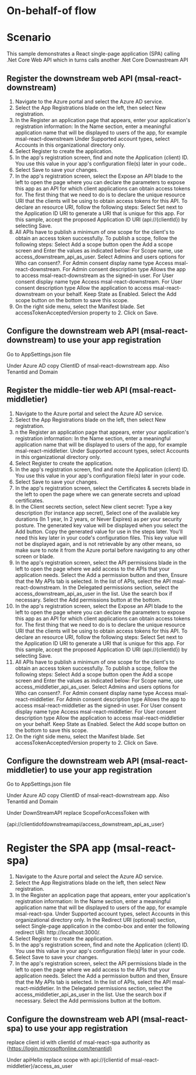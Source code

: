 # On-behalf-of flow

# Scenario

This sample demonstrates a React single-page application (SPA) calling .Net Core Web API which in turns calls another .Net Core Downastream API

## Register the downstream web API (msal-react-downstream) ##

1. Navigate to the Azure portal and select the Azure AD service.
2. Select the App Registrations blade on the left, then select New registration.
3. In the Register an application page that appears, enter your application's registration information:
In the Name section, enter a meaningful application name that will be displayed to users of the app, for example msal-react-downstream
Under Supported account types, select Accounts in this organizational directory only.
4. Select Register to create the application.
5. In the app's registration screen, find and note the Application (client) ID. You use this value in your app's configuration file(s) later in your code..
6. Select Save to save your changes.
7. In the app's registration screen, select the Expose an API blade to the left to open the page where you can declare the parameters to expose this app as an API for which client applications can obtain access tokens for. The first thing that we need to do is to declare the unique resource URI that the clients will be using to obtain access tokens for this API. To declare an resource URI, follow the following steps:
Select Set next to the Application ID URI to generate a URI that is unique for this app.
For this sample, accept the proposed Application ID URI (api://{clientId}) by selecting Save.
8. All APIs have to publish a minimum of one scope for the client's to obtain an access token successfully. To publish a scope, follow the following steps:
Select Add a scope button open the Add a scope screen and Enter the values as indicated below:
For Scope name, use access_downstream_api_as_user.
Select Admins and users options for Who can consent?.
For Admin consent display name type Access msal-react-downstream.
For Admin consent description type Allows the app to access msal-react-downstream as the signed-in user.
For User consent display name type Access msal-react-downstream.
For User consent description type Allow the application to access msal-react-downstream on your behalf.
Keep State as Enabled.
Select the Add scope button on the bottom to save this scope.
9. On the right side menu, select the Manifest blade.
Set accessTokenAcceptedVersion property to 2.
Click on Save.

## Configure the  downstream web API (msal-react-downstream) to use your app registration ##

Go to AppSettings.json file

Under Azure AD copy ClientID of msal-react-downstream app.
Also Tenantid and Domain


## Register the middle-tier web API (msal-react-middletier)

1. Navigate to the Azure portal and select the Azure AD service.
2. Select the App Registrations blade on the left, then select New registration.
3. n the Register an application page that appears, enter your application's registration information:
In the Name section, enter a meaningful application name that will be displayed to users of the app, for example msal-react-middletier.
Under Supported account types, select Accounts in this organizational directory only.
4. Select Register to create the application.
5. In the app's registration screen, find and note the Application (client) ID. You use this value in your app's configuration file(s) later in your code.
6. Select Save to save your changes.
7. In the app's registration screen, select the Certificates & secrets blade in the left to open the page where we can generate secrets and upload certificates.
8. In the Client secrets section, select New client secret:
Type a key description (for instance app secret),
Select one of the available key durations (In 1 year, In 2 years, or Never Expires) as per your security posture.
The generated key value will be displayed when you select the Add button. Copy the generated value for use in the steps later.
You'll need this key later in your code's configuration files. This key value will not be displayed again, and is not retrievable by any other means, so make sure to note it from the Azure portal before navigating to any other screen or blade.
9. In the app's registration screen, select the API permissions blade in the left to open the page where we add access to the APIs that your application needs.
Select the Add a permission button and then,
Ensure that the My APIs tab is selected.
In the list of APIs, select the API msal-react-downstream.
In the Delegated permissions section, select the access_downstream_api_as_user in the list. Use the search box if necessary.
Select the Add permissions button at the bottom.
10. In the app's registration screen, select the Expose an API blade to the left to open the page where you can declare the parameters to expose this app as an API for which client applications can obtain access tokens for. The first thing that we need to do is to declare the unique resource URI that the clients will be using to obtain access tokens for this API. To declare an resource URI, follow the following steps:
Select Set next to the Application ID URI to generate a URI that is unique for this app.
For this sample, accept the proposed Application ID URI (api://{clientId}) by selecting Save.
11. All APIs have to publish a minimum of one scope for the client's to obtain an access token successfully. To publish a scope, follow the following steps:
Select Add a scope button open the Add a scope screen and Enter the values as indicated below:
For Scope name, use access_middletier_api_as_user.
Select Admins and users options for Who can consent?.
For Admin consent display name type Access msal-react-middletier.
For Admin consent description type Allows the app to access msal-react-middletier as the signed-in user.
For User consent display name type Access msal-react-middletier.
For User consent description type Allow the application to access msal-react-middletier on your behalf.
Keep State as Enabled.
Select the Add scope button on the bottom to save this scope.
12. On the right side menu, select the Manifest blade.
Set accessTokenAcceptedVersion property to 2.
Click on Save.

## Configure the  downstream web API (msal-react-middletier) to use your app registration ##

Go to AppSettings.json file

Under Azure AD copy ClientID of msal-react-downstream app.
Also Tenantid and Domain

Under DownStreamAPI replace ScopeForAccessToken with

{api://clientidofdownstreamapi/access_downstream_api_as_user}



# Register the SPA app (msal-react-spa)
1. Navigate to the Azure portal and select the Azure AD service.
2. Select the App Registrations blade on the left, then select New registration.
3. In the Register an application page that appears, enter your application's registration information:
In the Name section, enter a meaningful application name that will be displayed to users of the app, for example msal-react-spa.
Under Supported account types, select Accounts in this organizational directory only.
In the Redirect URI (optional) section, select Single-page application in the combo-box and enter the following redirect URI: http://localhost:3000/.
4. Select Register to create the application.
5. In the app's registration screen, find and note the Application (client) ID. You use this value in your app's configuration file(s) later in your code.
6. Select Save to save your changes.
7. In the app's registration screen, select the API permissions blade in the left to open the page where we add access to the APIs that your application needs.
Select the Add a permission button and then,
Ensure that the My APIs tab is selected.
In the list of APIs, select the API msal-react-middletier.
In the Delegated permissions section, select the access_middletier_api_as_user in the list. Use the search box if necessary.
Select the Add permissions button at the bottom.

## Configure the  downstream web API (msal-react-spa) to use your app registration ##

replace client id with clientId of msal-react-spa
authority as {https://login.microsoftonline.com/tenantid}

Under apiHello replace scope with api://{clientid of msal-react-middletier}/access_as_user 

